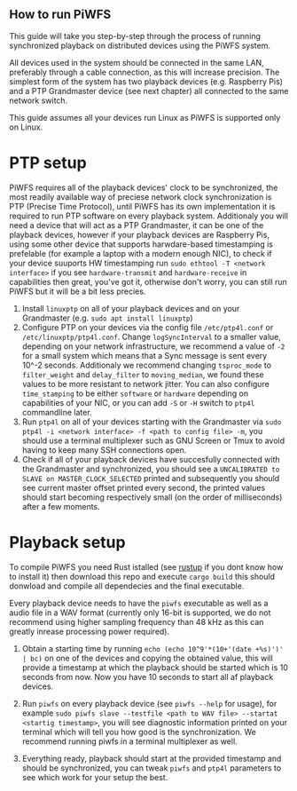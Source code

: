## How to run PiWFS

This guide will take you step-by-step through the process of running
synchronized playback on distributed devices using the PiWFS system.

All devices used in the system should be connected in the same LAN, preferably
through a cable connection, as this will increase precision. The simplest form
of the system has two playback devices (e.g. Raspberry Pis) and a PTP
Grandmaster device (see next chapter) all connected to the same network switch.

This guide assumes all your devices run Linux as PiWFS is supported only on Linux.

# PTP setup

PiWFS requires all of the playback devices' clock to be synchronized, the most
readily available way of preciese network clock synchronization is PTP (Precise
Time Protocol), until PiWFS has its own implementation it is required to run
PTP software on every playback system. Additionaly you will need a device that
will act as a PTP Grandmaster, it can be one of the playback devices, however
if your playback devices are Raspberry Pis, using some other device that
supports harwdare-based timestamping is prefelable (for example a laptop with a
modern enough NIC), to check if your device suuports HW timestamping run `sudo
ethtool -T <network interface>` if you see `hardware-transmit` and
`hardware-receive` in capabilities then great, you've got it, otherwise don't
worry, you can still run PiWFS but it will be a bit less precies.

1. Install `linuxptp` on all of your playback devices and on your Grandmaster
   (e.g. `sudo apt install linuxptp`)
2. Configure PTP on your devices via the config file `/etc/ptp4l.conf` or
   `/etc/linuxptp/ptp4l.conf`. Change `logSyncInterval` to a smaller value,
   depending on your network infrastructure, we recommend a value of `-2` for a
   small system which means that a Sync message is sent every 10^-2 seconds.
   Additionaly we recommend changing `tsproc_mode` to `filter_weight` and
   `delay_filter` to `moving_median`, we found these values to be more
   resistant to network jitter. You can also configure `time_stamping` to be
   either `software` or `hardware` depending on capabilities of your NIC, or
   you can add `-S` or `-H` switch to `ptp4l` commandline later.
3. Run `ptp4l` on all of your devices starting with the Grandmaster via `sudo
   ptp4l -i <network interface> -f <path to config file> -m`, you should use a
   terminal multiplexer such as GNU Screen or Tmux to avoid having to keep many
   SSH connections open.
4. Check if all of your playback devices have succesfully connected with the
   Grandmaster and synchronized, you should see a `UNCALIBRATED to SLAVE on
   MASTER_CLOCK_SELECTED` printed and subsequently you should see current
   master offset printed every second, the printed values should start becoming
   respectively small (on the order of milliseconds) after a few moments.


# Playback setup

To compile PiWFS you need Rust istalled (see [rustup](https://rustup.rs/) if
you dont know how to install it) then download this repo and execute `cargo
build` this should donwload and compile all dependecies and the final
executable.

Every playback device needs to have the `piwfs` executable as well as a audio
file in a WAV format (currently only 16-bit is supported, we do not recommend
using higher sampling frequency than 48 kHz as this can greatly inrease
processing power required).

1. Obtain a starting time by running `echo (echo 10^9'*(10+'(date +%s)')' |
   bc)` on one of the devices and copying the obtained value, this will provide
   a timestamp at which the playback should be started which is 10 seconds from
   now. Now you have 10 seconds to start all af playback devices.

2. Run `piwfs` on every playback device (see `piwfs --help` for usage), for
   example `sudo piwfs slave --testfile <path to WAV file> --startat <startig
   timestamp>`, you will see diagnostic information printed on your terminal
   which will tell you how good is the synchronization. We recommend running
   piwfs in a terminal multiplexer as well.

3. Everything ready, playback should start at the provided timestamp and should
   be synchronized, you can tweak `piwfs` and `ptp4l` parameters to see which
   work for your setup the best.
